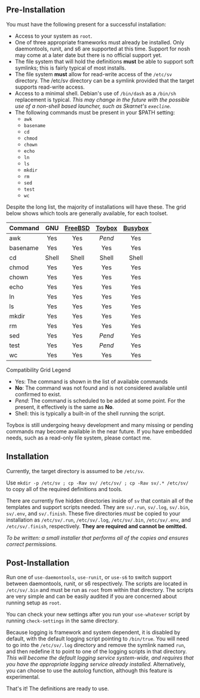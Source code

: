 ## Pre-Installation #
You must have the following present for a successful installation:

* Access to your system as `root`.
* One of three appropriate frameworks must already be installed.  Only daemontools, runit, and s6 are supported at this time.  Support for nosh may come at a later date but there is no official support yet.
* The file system that will hold the definitions **must** be able to support soft symlinks; this is fairly typical of most installs.
* The file system **must** allow for read-write access of the `/etc/sv` directory.  The /etc/sv directory can be a symlink provided that the target supports read-write access.
* Access to a minimal shell.  Debian's use of `/bin/dash` as a `/bin/sh` replacement is typical.  *This may change in the future with the possible use of a non-shell based launcher, such as Skarnet's `execline`.*
* The following commands must be present in your $PATH setting:
    * `awk`
    * `basename`
    * `cd`
    * `chmod`
    * `chown`
    * `echo`
    * `ln`
    * `ls`
    * `mkdir`
    * `rm`
    * `sed`
    * `test`
    * `wc`

Despite the long list, the majority of installations will have these.  The grid below shows which tools are generally available, for each toolset.

| Command  | GNU |[FreeBSD](https://www.freebsd.org/cgi/man.cgi) | [Toybox](http://landley.net/toybox/status.html) | [Busybox](http://www.busybox.net/downloads/BusyBox.html) |
| ---      | :-: | :-: |  :-:   | :-:     |
| awk      | Yes | Yes | *Pend* | Yes     |
| basename | Yes | Yes |  Yes   | Yes     |
| cd       | Shell | Shell | Shell | Shell  |
| chmod    | Yes | Yes |  Yes   | Yes     |
| chown    | Yes | Yes |  Yes   | Yes     |
| echo     | Yes | Yes |  Yes   | Yes     |
| ln       | Yes | Yes |  Yes   | Yes     |
| ls       | Yes | Yes |  Yes   | Yes     |
| mkdir    | Yes | Yes |  Yes   | Yes     |
| rm       | Yes | Yes |  Yes   | Yes     |
| sed      | Yes | Yes | *Pend* | Yes     |
| test     | Yes | Yes | *Pend* | Yes     |
| wc       | Yes | Yes |  Yes   | Yes     |

Compatibility Grid Legend

* Yes: The command is shown in the list of available commands
* **No**: The command was not found and is not considered available until confirmed to exist.
* *Pend*:  The command is scheduled to be added at some point.  For the present, it effectively is the same as **No**.
* Shell: this is typically a built-in of the shell running the script.

Toybox is still undergoing heavy development and many missing or pending commands may become available in the near future.  If you have embedded needs, such as a read-only file system, please contact me.


## Installation #

Currently, the target directory is assumed to be `/etc/sv`.

Use `mkdir -p /etc/sv ; cp -Rav sv/ /etc/sv/ ; cp -Rav sv/.* /etc/sv/` to copy all of the required definitions and tools.

There are currently five hidden directories inside of `sv` that contain all of the templates and support scripts needed.  They are `sv/.run`, `sv/.log`, `sv/.bin`, `sv/.env`, and `sv/.finish`.  These five directories *must* be copied to your installation as `/etc/sv/.run`, `/etc/sv/.log`, `/etc/sv/.bin`, `/etc/sv/.env`, and `/etc/sv/.finish`, respectively.  **They are required and cannot be omitted.**

*To be written: a small installer that performs all of the copies and ensures correct permissions.*

## Post-Installation #

Run one of `use-daemontools`, `use-runit`, or `use-s6` to switch support between daemontools, runit, or s6 respectively.  The scripts are located in `/etc/sv/.bin` and must be run as `root` from within that directory.  The scripts are very simple and can be easily audited if you are concerned about running setup as `root`.

You can check your new settings after you run your `use-whatever` script by running `check-settings` in the same directory.

Because logging is framework and system dependent, it is disabled by default, with the default logging script pointing to `/bin/true`.  You will need to go into the `/etc/sv/.log` directory and remove the symlink named `run`, and then redefine it to point to one of the logging scripts in that directory.  *This will become the default logging service system-wide, and requires that you have the appropriate logging service already installed.*  Alternatively, you can choose to use the autolog function, although this feature is experimental.

That's it!  The definitions are ready to use.

